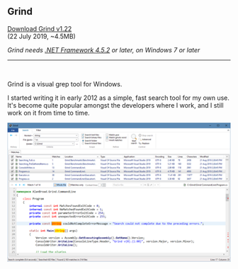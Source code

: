 ## Grind

[Download Grind v1.22](https://github.com/Arjailer/arjailer.github.io/releases/download/Grind/Grind.Setup.exe) <br /> (22 July 2019, ~4.5MB)

_Grind needs [.NET Framework 4.5.2](https://dotnet.microsoft.com/download) or later, on Windows 7 or later_

---

<br />

Grind is a visual grep tool for Windows.

I started writing it in early 2012 as a simple, fast search tool for my own use. It's become quite popular amongst the developers where I work, and I still work on it from time to time.

![Grind screenshot](Grind1.png)
